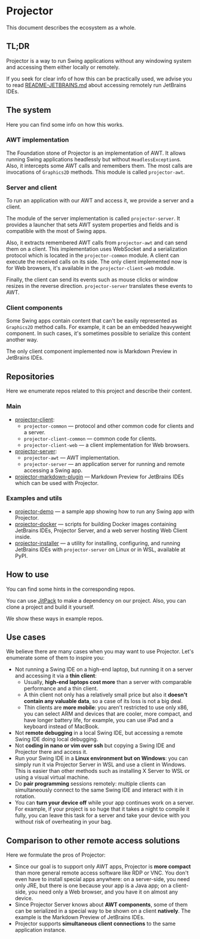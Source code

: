 # Projector
This document describes the ecosystem as a whole.

## TL;DR
Projector is a way to run Swing applications without any windowing system and accessing them either locally or remotely.

If you seek for clear info of how this can be practically used, we advise you to read [README-JETBRAINS.md](../README-JETBRAINS.md) about accessing remotely run JetBrains IDEs.

## The system
Here you can find some info on how this works.

### AWT implementation
The Foundation stone of Projector is an implementation of AWT. It allows running Swing applications headlessly but without `HeadlessException`s. Also, it intercepts some AWT calls and remembers them. The most calls are invocations of `Graphics2D` methods. This module is called `projector-awt`.

### Server and client
To run an application with our AWT and access it, we provide a server and a client.

The module of the server implementation is called `projector-server`. It provides a launcher that sets AWT system properties and fields and is compatible with the most of Swing apps.

Also, it extracts remembered AWT calls from `projector-awt` and can send them on a client. This implementation uses WebSocket and a serialization protocol which is located in the `projector-common` module. A client can execute the received calls on its side. The only client implemented now is for Web browsers, it's available in the `projector-client-web` module.

Finally, the client can send its events such as mouse clicks or window resizes in the reverse direction. `projector-server` translates these events to AWT.

### Client components
Some Swing apps contain content that can't be easily represented as `Graphics2D` method calls. For example, it can be an embedded heavyweight component. In such cases, it's sometimes possible to serialize this content another way.

The only client component implemented now is Markdown Preview in JetBrains IDEs.

## Repositories
Here we enumerate repos related to this project and describe their content.

### Main
* [projector-client](https://github.com/JetBrains/projector-client):
    * `projector-common` &mdash; protocol and other common code for clients and a server.
    * `projector-client-common` &mdash; common code for clients.
    * `projector-client-web` &mdash; a client implementation for Web browsers.
* [projector-server](https://github.com/JetBrains/projector-server):
    * `projector-awt` &mdash; AWT implementation.
    * `projector-server` &mdash; an application server for running and remote accessing a Swing app.
* [projector-markdown-plugin](https://github.com/JetBrains/projector-markdown-plugin) &mdash; Markdown Preview for JetBrains IDEs which can be used with Projector.

### Examples and utils
* [projector-demo](https://github.com/JetBrains/projector-demo) &mdash; a sample app showing how to run any Swing app with Projector.
* [projector-docker](https://github.com/JetBrains/projector-docker) &mdash; scripts for building Docker images containing JetBrains IDEs, Projector Server, and a web server hosting Web Client inside.
* [projector-installer](https://github.com/JetBrains/projector-installer) &mdash; a utility for installing, configuring, and running JetBrains IDEs with `projector-server` on Linux or in WSL, available at PyPI.

## How to use
You can find some hints in the corresponding repos.

You can use [JitPack](https://jitpack.io/) to make a dependency on our project. Also, you can clone a project and build it yourself.

We show these ways in example repos.

## Use cases
We believe there are many cases when you may want to use Projector. Let's enumerate some of them to inspire you:
* Not running a Swing IDE on a high-end laptop, but running it on a server and accessing it via a **thin client**:
    * Usually, **high-end laptops cost more** than a server with comparable performance and a thin client.
    * A thin client not only has a relatively small price but also it **doesn't contain any valuable data**, so a case of its loss is not a big deal.
    * Thin clients are **more mobile**: you aren't restricted to use only x86, you can select ARM and devices that are cooler, more compact, and have longer battery life, for example, you can use iPad and a keyboard instead of MacBook.
* Not **remote debugging** in a local Swing IDE, but accessing a remote Swing IDE doing local debugging.
* Not **coding in nano or vim over ssh** but copying a Swing IDE and Projector there and access it.
* Run your Swing IDE in a **Linux environment but on Windows**: you can simply run it via Projector Server in WSL and use a client in Windows. This is easier than other methods such as installing X Server to WSL or using a visual virtual machine.
* Do **pair programming** sessions remotely: multiple clients can simultaneously connect to the same Swing IDE and interact with it in rotation.
* You can **turn your device off** while your app continues work on a server. For example, if your project is so huge that it takes a night to compile it fully, you can leave this task for a server and take your device with you without risk of overheating in your bag.

## Comparison to other remote access solutions
Here we formulate the pros of Projector:
* Since our goal is to support only AWT apps, Projector is **more compact** than more general remote access software like RDP or VNC. You don't even have to install special apps anywhere: on a server-side, you need only JRE, but there is one because your app is a Java app; on a client-side, you need only a Web browser, and you have it on almost any device.
* Since Projector Server knows about **AWT components**, some of them can be serialized in a special way to be shown on a client **natively**. The example is the Markdown Preview of JetBrains IDEs.
* Projector supports **simultaneous client connections** to the same application instance.
